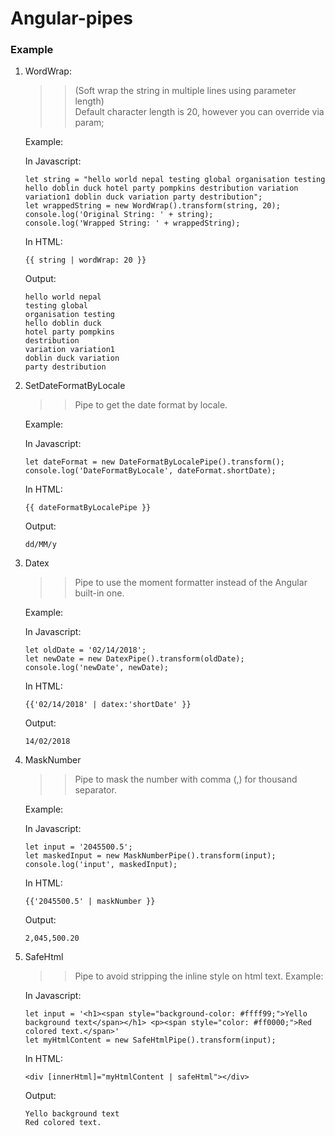 # Angular-pipes


### Example

1. WordWrap:
   >> (Soft wrap the string in multiple lines using parameter length) <br/>
   >> Default character length is 20, however you can override via param; <br/>
   
   Example:
   
    In Javascript:
    ```
    let string = "hello world nepal testing global organisation testing hello doblin duck hotel party pompkins destribution variation variation1 doblin duck variation party destribution";
    let wrappedString = new WordWrap().transform(string, 20);
    console.log('Original String: ' + string);
    console.log('Wrapped String: ' + wrappedString);
    ```
    In HTML:
    ```
    {{ string | wordWrap: 20 }}
    ```
    Output:
    ```
    hello world nepal
    testing global
    organisation testing
    hello doblin duck
    hotel party pompkins
    destribution
    variation variation1
    doblin duck variation
    party destribution
    ```
2. SetDateFormatByLocale
   >> Pipe to get the date format by locale. <br/>
 
   Example:

    In Javascript:
    ```
    let dateFormat = new DateFormatByLocalePipe().transform();
    console.log('DateFormatByLocale', dateFormat.shortDate);
    ```
    In HTML:
    ```
    {{ dateFormatByLocalePipe }}
    ```

   Output:
    ```
    dd/MM/y
    ```
 3. Datex
    >> Pipe to use the moment formatter instead of the Angular built-in one. <br/>
 
    Example:

    In Javascript:
    ```
    let oldDate = '02/14/2018';
    let newDate = new DatexPipe().transform(oldDate);
    console.log('newDate', newDate);
    ```
    In HTML:
    ```
    {{'02/14/2018' | datex:'shortDate' }}
    ```

    Output:
    ```
    14/02/2018
    ```   
 4. MaskNumber
    >> Pipe to mask the number with comma (,) for thousand separator.<br/>
 
    Example:

    In Javascript:
    ```
    let input = '2045500.5';
    let maskedInput = new MaskNumberPipe().transform(input);
    console.log('input', maskedInput);
    ```
    In HTML:
    ```
    {{'2045500.5' | maskNumber }}
    ```

    Output:
    ```
    2,045,500.20
    ```   
    
 5. SafeHtml
    >> Pipe to avoid stripping the inline style on html text.
    Example:

    In Javascript:
    ```
    let input = '<h1><span style="background-color: #ffff99;">Yello background text</span></h1> <p><span style="color: #ff0000;">Red colored text.</span>'
    let myHtmlContent = new SafeHtmlPipe().transform(input);
    ```
    In HTML:
    ```
    <div [innerHtml]="myHtmlContent | safeHtml"></div>
    ```

    Output:
    ```
    Yello background text
    Red colored text.
    ```   
